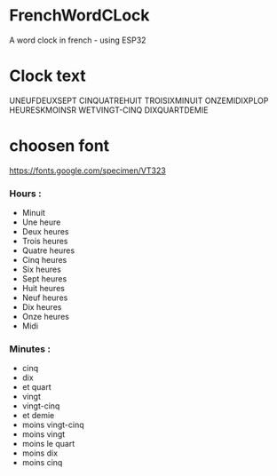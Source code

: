 # FrenchWordCLock
A word clock in french - using ESP32


# Clock text
UNEUFDEUXSEPT
CINQUATREHUIT
TROISIXMINUIT
ONZEMIDIXPLOP
HEURESKMOINSR
WETVINGT-CINQ
DIXQUARTDEMIE

# choosen font
https://fonts.google.com/specimen/VT323

### Hours :
- Minuit
- Une heure
- Deux heures
- Trois heures
- Quatre heures
- Cinq heures
- Six heures
- Sept heures
- Huit heures
- Neuf heures
- Dix heures
- Onze heures
- Midi

### Minutes :
- cinq
- dix
- et quart
- vingt
- vingt-cinq
- et demie
- moins vingt-cinq
- moins vingt
- moins le quart
- moins dix
- moins cinq